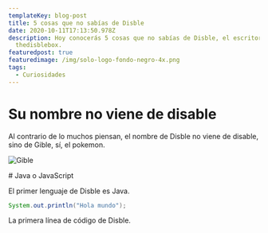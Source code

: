 ```yaml
---
templateKey: blog-post
title: 5 cosas que no sabías de Disble
date: 2020-10-11T17:13:50.978Z
description: Hoy conocerás 5 cosas que no sabías de Disble, el escritor del blog
  thedisblebox.
featuredpost: true
featuredimage: /img/solo-logo-fondo-negro-4x.png
tags:
  - Curiosidades
---
```

# Su nombre no viene de disable

Al contrario de lo muchos piensan, el nombre de Disble no viene de disable, sino de Gible, sí, el pokemon.

![Gible](/img/443gible.webp "Un confusión llevo a la creación un nickname que llevaría de por vida.")

\# Java o JavaScript

El primer lenguaje de Disble es Java.

```java
System.out.println("Hola mundo");
```

La primera línea de código de Disble.